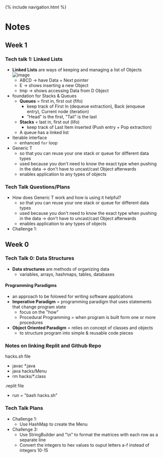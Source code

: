{% include navigation.html %}

# Notes

## Week 1
### Tech talk 1: Linked Lists
- **Linked Lists** are ways of keeping and managing a list of Objects
![image](https://user-images.githubusercontent.com/70492417/158393952-bafa9d52-733d-4cbc-abb8-62c9947483c3.png)
     - ABCD -> have Data + Next pointer
     - E -> shows inserting a new Object
     - tmp -> shows accessing Data from D Object
- foundation for Stacks & Queues
     - **Queues** = first in, first out (fifo)
          - keep track of First In (dequeue extraction), Back (enqueue entry), Current node (iteration)
          - "Head" is the first, "Tail" is the last
     - **Stacks** = last in, first out (lifo)
          - keep track of Last Item inserted (Push entry + Pop extraction) 
     - A queue has a linked list
- Iterable interface
     - enhanced `for` loop
- Generic T
     - so that you can reuse your one stack or queue for different data types
     - used because you don't need to know the exact type when pushing in the data -> don't have to uncast/cast Object afterwards
     - enables application to any types of objects

### Tech Talk Questions/Plans
- How does Generic T work and how is using it helpful?
     - so that you can reuse your one stack or queue for different data types
     - used because you don't need to know the exact type when pushing in the data -> don't have to uncast/cast Object afterwards
     - enables application to any types of objects
- Challenge 1:

## Week 0
### Tech Talk 0: Data Structures
- **Data structures** are methods of organizing data
     - variables, arrays, hashmaps,  tables, databases
#### Programming Paradigms
- an approach to be folowed for writing software applications
- **Imperative Paradigm** = programming paradigm that uses statements that change program state
     - focus on the "how"
     - Procedural Programming = when program is built form one or more procedures
- **Object Oriented Paradigm** = relies on concept of classes and objects
     - to structure program into simple & reusable code pieces

### Notes on linking Replit and Github Repo
hacks.sh file
- javac *.java
- java hacks/Menu
- rm hacks/*.class

.replit file
- run = "bash hacks.sh"

### Tech Talk Plans
- Challenge 1:
     - Use HashMap to create the Menu
- Challenge 3:
     - Use StringBuilder and "\n" to format the matrices with each row as a separate line
     - Convert the integers to hex values to ouput letters a-f instead of integers 10-15
